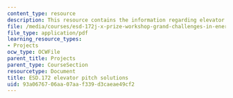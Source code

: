 ```yaml
---
content_type: resource
description: This resource contains the information regarding elevator pitch solutions.
file: /media/courses/esd-172j-x-prize-workshop-grand-challenges-in-energy-fall-2009/93a0676706aa07aaf339d3caeae49cf2_MITESD_172JF09_pitch_sol.pdf
file_type: application/pdf
learning_resource_types:
- Projects
ocw_type: OCWFile
parent_title: Projects
parent_type: CourseSection
resourcetype: Document
title: ESD.172 elevator pitch solutions
uid: 93a06767-06aa-07aa-f339-d3caeae49cf2
---
```

